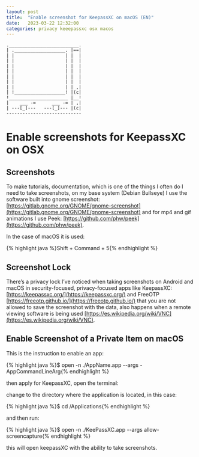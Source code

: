 ```yaml
---
layout: post
title:  "Enable screenshot for KeepassXC on macOS (EN)"
date:   2023-03-22 12:32:00
categories: privacy keeepassxc osx macos
---
```


    .__________________________.
    | .___________________. |==|
    | |                   | |  |
    | |                   | |  |
    | |                   | |  |
    | |                   | |  |
    | |                   | |  |
    | |                   | |  |
    | |                   | | ,|
    | !___________________! |(c|
    !______________________ |__!
    |    ___ -=      ___ -= | ,|
    | ---[_]---   ---[_]--- |(c|
    ---------------------------- 

# Enable screenshots for KeepassXC on OSX

## Screenshots

To make tutorials, documentation, which is one of the things I often do I need to take screenshots, on my base system (Debian Bullseye) I use the software built into gnome screenshot: [https://gitlab.gnome.org/GNOME/gnome-screenshot](https://gitlab.gnome.org/GNOME/gnome-screenshot) and for mp4 and gif animations I use Peek: [https://github.com/phw/peek](https://github.com/phw/peek).

In the case of macOS it is used:

{% highlight java %}Shift +  Command + 5{% endhighlight %}

## Screenshot Lock

There’s a privacy lock I’ve noticed when taking screenshots on Android and macOS in security-focused, privacy-focused apps like KeepassXC: [https://keepassxc.org/](https://keepassxc.org/) and FreeOTP [https://freeotp.github.io/](https://freeotp.github.io/) that you are not allowed to save the screenshot with the data, also happens when a remote viewing software is being used [https://es.wikipedia.org/wiki/VNC](https://es.wikipedia.org/wiki/VNC). 

## Enable Screenshot of a Private Item on macOS

This is the instruction to enable an app:

{% highlight java %}$ open -n ./AppName.app --args -AppCommandLineArg{% endhighlight %}

then apply for KeepassXC, open the terminal:

change to the directory where the application is located, in this case:

{% highlight java %}$ cd /Applications{% endhighlight %}

and then run:

{% highlight java %}$ open -n ./KeePassXC.app --args allow-screencapture{% endhighlight %}

this will open keepassXC with the ability to take screenshots.
